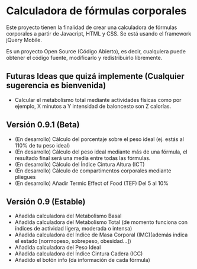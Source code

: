 Calculadora de fórmulas corporales
=======================

Este proyecto tienen la finalidad de crear una calculadora de fórmulas corporales a partir de Javacript, HTML y CSS. Se está usando el framework jQuery Mobile.

Es un proyecto Open Source (Código Abierto), es decir, cualquiera puede obtener el código fuente, modificarlo y redistribuirlo libremente.


Futuras Ideas que quizá implemente (Cualquier sugerencia es bienvenida)
-----------------------------------
+ Calcular el metabolismo total mediante actividades físicas como por ejemplo, X minutos a Y intensidad de baloncesto son Z calorías.

Versión 0.9.1 (Beta)
-----------------------------------
+ (En desarrollo) Cálculo del porcentaje sobre el peso ideal (ej. estás al 110% de tu peso ideal)
+ (En desarrollo) Cálculo del peso ideal mediante más de una fórmula, el resultado final será una media entre todas las fórmulas.
+ (En desarrollo) Cálculo del Índice Cintura Altura (ICT)
+ (En desarrollo) Cálculo de compartimentos corporales mediante pliegues
+ (En desarrollo) Añadir Termic Effect of Food (TEF) Del 5 al 10%

Versión 0.9 (Estable)
-----------------------------------
+ Añadida calculadora del Metabolismo Basal
+ Añadida calculadora del Metabolismo Total (de momento funciona con índices de actividad ligera, moderada o intensa)
+ Añadida calculadora del Índice de Masa Corporal (IMC)(además indica el estado [normopeso, sobrepeso, obesidad...])
+ Añadida calculadora del Peso Ideal 
+ Añadida calculadora del Índice Cintura Cadera (ICC)
+ Añadido el botón info (da información de cada fórmula)
